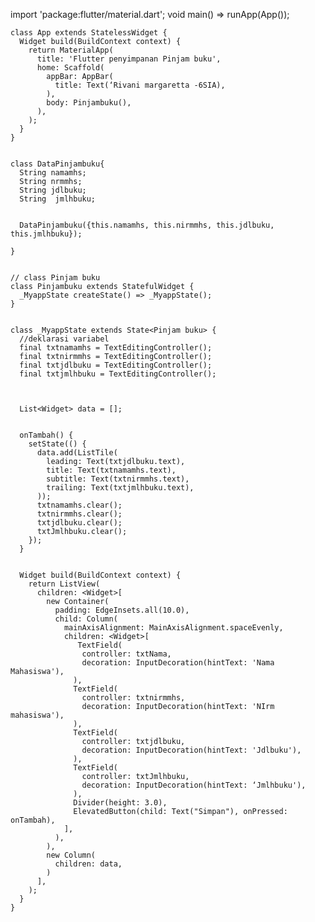 
import 'package:flutter/material.dart';
	void main() => runApp(App());
	

	class App extends StatelessWidget {
	  Widget build(BuildContext context) {
	    return MaterialApp(
	      title: 'Flutter penyimpanan Pinjam buku',
	      home: Scaffold(
	        appBar: AppBar(
	          title: Text(‘Rivani margaretta -6SIA),
	        ),
	        body: Pinjambuku(),
	      ),
	    );
	  }
	}
	

	class DataPinjambuku{
	  String namamhs;
	  String nrmmhs;
	  String jdlbuku;
	  String  jmlhbuku;
	  
	  
	  DataPinjambuku({this.namamhs, this.nirmmhs, this.jdlbuku, this.jmlhbuku});
	  
	}
	

	// class Pinjam buku
	class Pinjambuku extends StatefulWidget {
	  _MyappState createState() => _MyappState();
	}
	

	class _MyappState extends State<Pinjam buku> {
	  //deklarasi variabel
	  final txtnamamhs = TextEditingController();
	  final txtnirmmhs = TextEditingController();
	  final txtjdlbuku = TextEditingController();
	  final txtjmlhbuku = TextEditingController();
	  
	

	  List<Widget> data = [];
	

	  onTambah() {
	    setState(() {
	      data.add(ListTile(
	        leading: Text(txtjdlbuku.text),
	        title: Text(txtnamamhs.text),
	        subtitle: Text(txtnirmmhs.text),
	        trailing: Text(txtjmlhbuku.text),
	      ));
	      txtnamamhs.clear();
	      txtnirmmhs.clear();
	      txtjdlbuku.clear();
	      txtJmlhbuku.clear();
	    });
	  }
	

	  Widget build(BuildContext context) {
	    return ListView(
	      children: <Widget>[
	        new Container(
	          padding: EdgeInsets.all(10.0),
	          child: Column(
	            mainAxisAlignment: MainAxisAlignment.spaceEvenly,
	            children: <Widget>[
	               TextField(
	                controller: txtNama,
	                decoration: InputDecoration(hintText: 'Nama Mahasiswa'),
	              ),
	              TextField(
	                controller: txtnirmmhs,
	                decoration: InputDecoration(hintText: 'NIrm mahasiswa'),
	              ),
	              TextField(
	                controller: txtjdlbuku,
	                decoration: InputDecoration(hintText: 'Jdlbuku'),
	              ),
	              TextField(
	                controller: txtJmlhbuku,
	                decoration: InputDecoration(hintText: ‘Jmlhbuku'),
	              ),
	              Divider(height: 3.0),
	              ElevatedButton(child: Text("Simpan"), onPressed: onTambah),
	            ],
	          ),
	        ),
	        new Column(
	          children: data,
	        )
	      ],
	    );
	  }
	}

